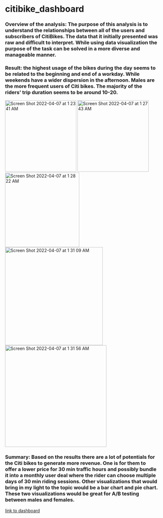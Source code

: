 
# citibike_dashboard
### Overview of the analysis: The purpose of this analysis is to understand the relationships between all of the users and subscribers of CitiBikes. The data that it initially presented was raw and difficult to interpret. While using data visualization the purpose of the task can be solved in a more diverse and manageable manner.
### Result: the highest usage of the bikes during the day seems to be related to the beginning and end of a workday. While weekends have a wider dispersion in the afternoon. Males are the more frequent users of Citi bikes. The majority of the riders' trip duration seems to be around 10-20.
<img width="234" alt="Screen Shot 2022-04-07 at 1 23 41 AM" src="https://user-images.githubusercontent.com/92479644/162154662-ff19e2c4-073d-4d24-8135-39d6338a04f0.png"> <img width="234" alt="Screen Shot 2022-04-07 at 1 27 43 AM" src="https://user-images.githubusercontent.com/92479644/162155508-b42d3877-e48c-4efd-9913-79e934811bef.png"> <img width="244" alt="Screen Shot 2022-04-07 at 1 28 22 AM" src="https://user-images.githubusercontent.com/92479644/162155673-3346a9a6-98f8-4a97-8145-5023baa3e754.png"> <img width="321" alt="Screen Shot 2022-04-07 at 1 31 09 AM" src="https://user-images.githubusercontent.com/92479644/162156215-cd7ba466-fbbc-42a1-812c-a9285056451b.png"> <img width="333" alt="Screen Shot 2022-04-07 at 1 31 56 AM" src="https://user-images.githubusercontent.com/92479644/162156372-5e968189-63df-40fa-b160-a0c19c6095ec.png">
### Summary: Based on the results there are a lot of potentials for the Citi bikes to generate more revenue. One is for them to offer a lower price for 30 min traffic hours and possibly bundle it into a monthly user deal where the rider can choose multiple days of 30 min riding sessions. Other visualizations that would bring in my light to the topic would be a bar chart and pie chart. These two visualizations would be great for A/B testing between males and females.
[link to dashboard](https://public.tableau.com/app/profile/steven.fei)
